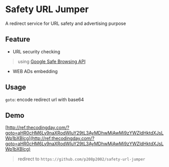 # Safety URL Jumper
A redirect service for URL safety and advertising purpose

## Feature
- URL security checking
> using [Google Safe Browsing API](https://developers.google.com/safe-browsing)
- WEB ADs embedding

## Usage
`goto`: encode redirect url with base64

## Demo
[http://ref.thecodingday.com/?goto=aHR0cHM6Ly9naXRodWIuY29tL3AyMDhwMjAwMi9zYWZldHktdXJsLWp1bXBlcg](http://ref.thecodingday.com/?goto=aHR0cHM6Ly9naXRodWIuY29tL3AyMDhwMjAwMi9zYWZldHktdXJsLWp1bXBlcg)
> redirect to `https://github.com/p208p2002/safety-url-jumper`
